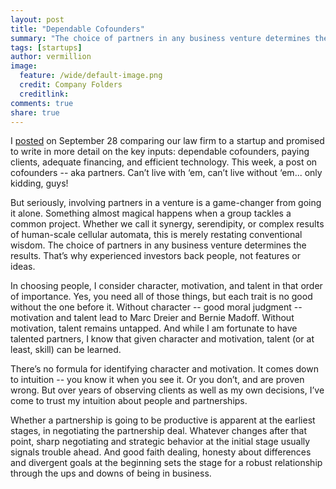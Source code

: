 ```yaml
---
layout: post
title: "Dependable Cofounders"
summary: "The choice of partners in any business venture determines the results. That’s why experienced investors back people, not features or ideas."
tags: [startups]
author: vermillion
image:
  feature: /wide/default-image.png
  credit: Company Folders
  creditlink: 
comments: true
share: true
---
```


I <a href="/law-firm-as-startup/">posted</a> on September 28 comparing our law firm to a startup and promised to write in more detail on the key inputs: dependable cofounders, paying clients, adequate financing, and efficient technology. This week, a post on cofounders -- aka partners. Can’t live with ‘em, can’t live without ‘em... only kidding, guys!

But seriously, involving partners in a venture is a game-changer from going it alone. Something almost magical happens when a group tackles a common project. Whether we call it synergy, serendipity, or complex results of human-scale cellular automata, this is merely restating conventional wisdom. The choice of partners in any business venture determines the results. That’s why experienced investors back people, not features or ideas.

In choosing people, I consider character, motivation, and talent in that order of importance. Yes, you need all of those things, but each trait is no good without the one before it. Without character -- good moral judgment -- motivation and talent lead to Marc Dreier and Bernie Madoff. Without motivation, talent remains untapped. And while I am fortunate to have talented partners, I know that given character and motivation, talent (or at least, skill) can be learned.

There’s no formula for identifying character and motivation. It comes down to intuition -- you know it when you see it. Or you don’t, and are proven wrong. But over years of observing clients as well as my own decisions, I’ve come to trust my intuition about people and partnerships.

Whether a partnership is going to be productive is apparent at the earliest stages, in negotiating the partnership deal. Whatever changes after that point, sharp negotiating and strategic behavior at the initial stage usually signals trouble ahead. And good faith dealing, honesty about differences and divergent goals at the beginning sets the stage for a robust relationship through the ups and downs of being in business.</div>